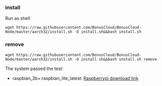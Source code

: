 ### install
Run as shell
```
wget https://raw.githubusercontent.com/BonusCloud/BonusCloud-Node/master/aarch32/install.sh -O install.sh&&bash install.sh
```
### remove
```
wget https://raw.githubusercontent.com/BonusCloud/BonusCloud-Node/master/aarch32/install.sh -O install.sh&&bash install.sh remove
```

The system passed the test:
- raspbian_3b+:raspbian_lite_latest: [Raspberrypi download link](https://downloads.raspberrypi.org/raspbian_lite_latest)


